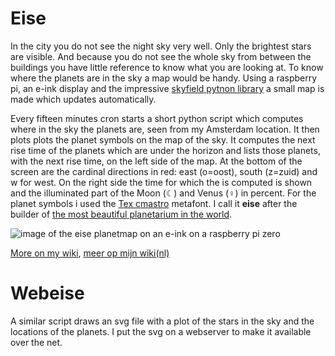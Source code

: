 # Eise

In the city you do not see the night sky very well. Only the brightest
stars are visible. And because you do not see the whole sky from
between the buildings you have little reference to know what you are
looking at. To know where the planets are in the sky a map would be
handy. Using a raspberry pi, an e-ink display and the impressive
[skyfield pytnon library](https://rhodesmill.org/skyfield/) a small
map is made which updates automatically.

Every fifteen minutes cron starts a short python script which computes
where in the sky the planets are, seen from my Amsterdam location. It
then plots plots the planet symbols on the map of the sky. It computes
the next rise time of the planets which are under the horizon and
lists those planets, with the next rise time, on the left side of the
map. At the bottom of the screen are the cardinal directions in red:
east (o=oost), south (z=zuid) and w for west. On the right side the
time for which the is computed is shown and the illuminated part of
the Moon (☾) and Venus (♀) in percent. For the planet symbols i used
the [Tex cmastro](https://www.ctan.org/tex-archive/fonts/cmastro)
metafont.  I call it **eise** after the builder of [the most beautiful
planetarium in the world](https://www.planetarium-friesland.nl/).

![image of the eise planetmap on an e-ink on a raspberry pi
 zero](https://github.com/wisze/eise/blob/master/1040664.jpg)

[More on my wiki](http://wiki.wisze.org/doku.php/en/ruimte/eise),
[meer op mijn wiki(nl)](http://wiki.wisze.org/doku.php/nl/ruimte/eise)

# Webeise

A similar script draws an svg file with a plot of the stars in the sky
and the locations of the planets. I put the svg on a webserver to make
it available over the net.
